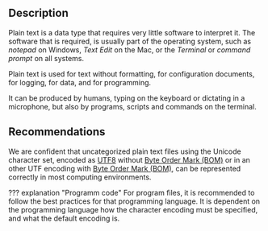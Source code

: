## Description

Plain text is a data type that requires very little software to interpret it.
The software that is required, is usually part of the operating system, such 
as *notepad* on Windows, *Text Edit* on the Mac, or the *Terminal* or *command
prompt* on all systems.

Plain text is used for text without formatting, for configuration documents,
for logging, for data, and for programming.

It can be produced by humans, typing on the keyboard or dictating in a
microphone, but also by programs, scripts and commands on the terminal.

## Recommendations

We are confident that uncategorized plain text files
using the Unicode character set,
encoded as
[UTF8]({{wikipedia}}/UTF-8)
without
[Byte Order Mark (BOM)]({{wikipedia}}/Byte_order_mark)
or in an other UTF encoding with
[Byte Order Mark (BOM)]({{wikipedia}}/Byte_order_mark),
can be represented correctly in most computing environments.

??? explanation "Programm code"
    For program files, it is recommended to follow the best practices for
    that programming language.
    It is dependent on the programming language how the character encoding must be
    specified, and what the default encoding is.
